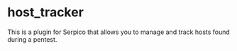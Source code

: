 # host_tracker
This is a plugin for Serpico that allows you to manage and track hosts found during a pentest. 
